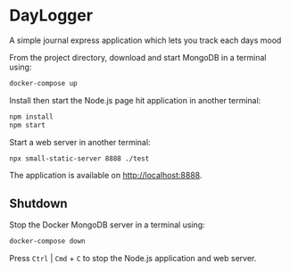# DayLogger
 A simple journal express application which lets you track each days mood

From the project directory, download and start MongoDB in a terminal using:

```sh
docker-compose up
```

Install then start the Node.js page hit application in another terminal:

```sh
npm install
npm start
```

Start a web server in another terminal:

```sh
npx small-static-server 8888 ./test
```

The application is available on <http://localhost:8888>.

## Shutdown

Stop the Docker MongoDB server in a terminal using:

```sh
docker-compose down
```

Press `Ctrl` | `Cmd` + `C` to stop the Node.js application and web server.
